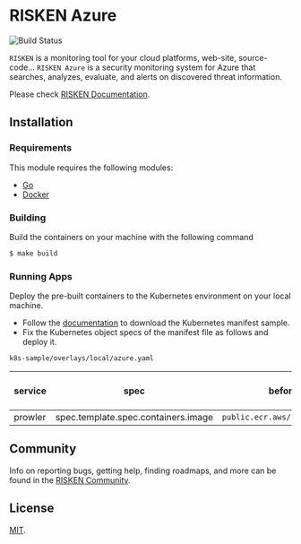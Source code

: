# RISKEN Azure

![Build Status](https://codebuild.ap-northeast-1.amazonaws.com/badges?uuid=eyJlbmNyeXB0ZWREYXRhIjoidnhLNmNsbVhkVGlaNDArVGIvT3RwZ29IdGFhSlZleUJyNzUwM00yRVhwSG9wR0tWd21WSG1NZ21yc0FCRTM3QjlYWkxUeWtMdTFURGdMN3lQekVJanRFPSIsIml2UGFyYW1ldGVyU3BlYyI6Im9SSTRtMVE4WkdlVHpDNkMiLCJtYXRlcmlhbFNldFNlcmlhbCI6MX0%3D&branch=main)

`RISKEN` is a monitoring tool for your cloud platforms, web-site, source-code... 
`RISKEN Azure` is a security monitoring system for Azure that searches, analyzes, evaluate, and alerts on discovered threat information.

Please check [RISKEN Documentation](https://docs.security-hub.jp/).

## Installation

### Requirements

This module requires the following modules:

- [Go](https://go.dev/doc/install)
- [Docker](https://docs.docker.com/get-docker/)

### Building

Build the containers on your machine with the following command

```bash
$ make build
```

### Running Apps

Deploy the pre-built containers to the Kubernetes environment on your local machine.

- Follow the [documentation](https://docs.security-hub.jp/admin/infra_local/#risken) to download the Kubernetes manifest sample.
- Fix the Kubernetes object specs of the manifest file as follows and deploy it.

`k8s-sample/overlays/local/azure.yaml`

| service        | spec                                | before (public images)                            | after (pre-build images on your machine) |
| -------------- | ----------------------------------- | ------------------------------------------------- | ---------------------------------------- |
| prowler | spec.template.spec.containers.image | `public.ecr.aws/risken/azure/prowler:latest` | `azure/prowler:latest`              |

## Community

Info on reporting bugs, getting help, finding roadmaps,
and more can be found in the [RISKEN Community](https://github.com/ca-risken/community).

## License

[MIT](LICENSE).

